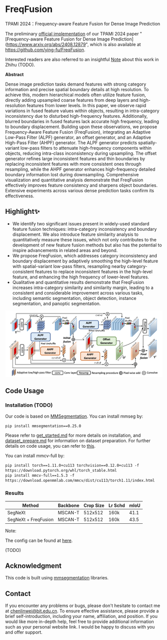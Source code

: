 # FreqFusion

TPAMI 2024：Frequency-aware Feature Fusion for Dense Image Prediction

The preliminary [official implementation](https://github.com/Linwei-Chen/FreqFusion) of our TPAMI 2024 paper "[Frequency-aware Feature Fusion for Dense Image Prediction](https://www.arxiv.org/abs/2408.12879", which is also available at https://github.com/ying-fu/FreqFusion.

Interested readers are also referred to an insightful [Note]() about this work in Zhihu (TODO). 

**Abstract**

Dense image prediction tasks demand features with strong category information and precise spatial boundary details at high resolution. To achieve this, modern hierarchical models often utilize feature fusion, directly adding upsampled coarse features from deep layers and high-resolution features from lower levels. In this paper, we observe rapid variations in fused feature values within objects, resulting in intra-category inconsistency due to disturbed high-frequency features. Additionally, blurred boundaries in fused features lack accurate high frequency, leading to boundary displacement. Building upon these observations, we propose Frequency-Aware Feature Fusion (FreqFusion), integrating an Adaptive Low-Pass Filter (ALPF) generator, an offset generator, and an Adaptive High-Pass Filter (AHPF) generator. The ALPF generator predicts spatially-variant low-pass filters to attenuate high-frequency components within objects, reducing intra-class inconsistency during upsampling. The offset generator refines large inconsistent features and thin boundaries by replacing inconsistent features with more consistent ones through resampling, while the AHPF generator enhances high-frequency detailed boundary information lost during downsampling. Comprehensive visualization and quantitative analysis demonstrate that FreqFusion effectively improves feature consistency and sharpens object boundaries. Extensive experiments across various dense prediction tasks confirm its effectiveness.



## Highlight✨

- We identify two significant issues present in widely-used standard feature fusion techniques: intra-category inconsistency and boundary displacement. We also introduce feature similarity analysis to quantitatively measure these issues, which not only contributes to the development of new feature fusion methods but also has the potential to inspire advancements in related areas and beyond.
- We propose FreqFusion, which addresses category inconsistency and boundary displacement by adaptively smoothing the high-level feature with spatial-variant low-pass filters, resampling nearby category-consistent features to replace inconsistent features in the high-level feature, and enhancing the high frequency of lower-level features.
- Qualitative and quantitative results demonstrate that FreqFusion increases intra-category similarity and similarity margin, leading to a consistent and considerable improvement across various tasks, including semantic segmentation, object detection, instance segmentation, and panoptic segmentation.



<img src="README.assets/image-20240831173922305.png" alt="图片描述" width="918">

## Code Usage

### Installation (TODO)

Our code is based on [MMSegmentation](https://github.com/open-mmlab/mmsegmentation). You can install mmseg by:

```
pip install mmsegmentation==0.25.0
```

Please refer to [get_started.md](https://github.com/open-mmlab/mmsegmentation/blob/main/docs/en/get_started.md#installation) for more details on installation, and [dataset_prepare.md](https://github.com/open-mmlab/mmsegmentation/blob/main/docs/en/user_guides/2_dataset_prepare.md#prepare-datasets) for information on dataset preparation. For further details on code usage, you can refer to [this](https://github.com/raoyongming/HorNet/tree/master/semantic_segmentation).

You can install mmcv-full by: 

```
pip install torch==1.11.0+cu113 torchvision==0.12.0+cu113 -f https://download.pytorch.org/whl/torch_stable.html
pip install mmcv-full==1.5.3 -f https://download.openmmlab.com/mmcv/dist/cu113/torch1.11/index.html
```

### Results

| Method               | Backbone | Crop Size | Lr Schd | mIoU |
| -------------------- | -------- | --------- | ------- | ---- |
| SegNeXt              | MSCAN-T  | 512x512   | 160k    | 41.1 |
| SegNeXt + FreqFusion | MSCAN-T  | 512x512   | 160k    | 43.5 |

Note:

The config can be found at [here]().

(TODO)

## Acknowledgment

This code is built using [mmsegmentation](https://github.com/open-mmlab/mmsegmentation) libraries.

## Contact

If you encounter any problems or bugs, please don't hesitate to contact me at [chenlinwei@bit.edu.cn](mailto:chenlinwei@bit.edu.cn). To ensure effective assistance, please provide a brief self-introduction, including your name, affiliation, and position. If you would like more in-depth help, feel free to provide additional information such as your personal website link. I would be happy to discuss with you and offer support.